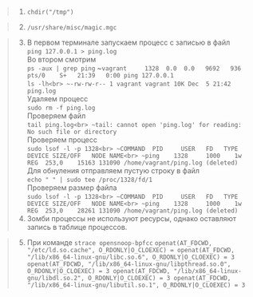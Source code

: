 > 1. `chdir("/tmp")`

> 2. `/usr/share/misc/magic.mgc`

> 3. В первом терминале запускаем процесс с записью в файл<br>
    `ping 127.0.0.1 > ping.log`<br>
    Во втором смотрим<br>
    `ps -aux | grep ping`
    ~``vagrant     1328  0.0  0.0   9692   936 pts/0    S+   21:39   0:00 ping 127.0.0.1``<br>
    `ls -lh<br>
        ~-rw-rw-r-- 1 vagrant vagrant 10K Dec  5 21:42 ping.log`<br>
    Удаляем процесс<br>
    `sudo rm -f ping.log`<br>
    Проверяем файл<br>
    `tail ping.log<br>
         ~tail: cannot open 'ping.log' for reading: No such file or directory`<br>
    Проверяем процесс<br>
    `sudo lsof -l -p 1328<br>
        ~COMMAND  PID     USER   FD   TYPE DEVICE SIZE/OFF   NODE NAME<br>
        ~ping    1328     1000    1w   REG  253,0    15163 131090 /home/vagrant/ping.log (deleted)`<br>
    Для обнуления отправляем пустую строку в файл<br>
    `echo " " | sudo tee /proc/1328/fd/1`<br>
    Проверяем размер файла<br>
    `sudo lsof -l -p 1328<br>
        ~COMMAND  PID     USER   FD   TYPE DEVICE SIZE/OFF   NODE NAME<br>
        ~ping    1328     1000    1w   REG  253,0    28261 131090 /home/vagrant/ping.log (deleted)`<br>
> 4. Зомби процессы не используют ресурсы, однако оставляют запись в таблице процессов.

> 5. При команде  `strace opensnoop-bpfcc`
    `openat(AT_FDCWD, "/etc/ld.so.cache", O_RDONLY|O_CLOEXEC) =
    openat(AT_FDCWD, "/lib/x86_64-linux-gnu/libc.so.6", O_RDONLY|O_CLOEXEC) = 3
    openat(AT_FDCWD, "/lib/x86_64-linux-gnu/libpthread.so.0", O_RDONLY|O_CLOEXEC) = 3
    openat(AT_FDCWD, "/lib/x86_64-linux-gnu/libdl.so.2", O_RDONLY|O_CLOEXEC) = 3
    openat(AT_FDCWD, "/lib/x86_64-linux-gnu/libutil.so.1", O_RDONLY|O_CLOEXEC) = 3`

